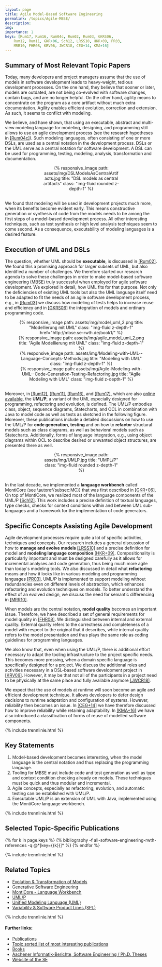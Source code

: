 ```yaml
---
layout: page
title: Agile Model-Based Software Engineering
permalink: /topics/Agile-MBSE/
description: 
img: 
importance: 1
keys: [Rum17, Rum16, Rum04c, Rum02, Rum03, GKRS06, 
    Rum12, Rum11, GKR+06, Sch12, LRSS10, HKR+09, PR03, 
    MRR10, FHR08, KRV06, JWCR18, CEG+14, KMA+16]
---
```


## Summary of Most Relevant Topic Papers

Today, many developers and project managers assume that the use of
models in software development leads to heavy-weight, tedious
development processes. On the one hand, they believe that sooner or
later, models are outdated, are not being co-evolved with software
changes, contain bugs, and are no longer helpful. On the other hand,
agility means to concentrate on the program as a core artifact without
much extra documentation. Agility enables efficient evolution,
correction and extension. As such, it seems to conflict with modeling.

We believe, and have shown, that using an executable,
abstract and multi-view modeling language for modeling, designing, and
programming still allows to use an agile development process 
(see the research hypotheses in [[Rum04c]](#Rum04c)).
Such modeling languages, often consisting of one or more DSLs, are used as a central
notation in the development process. DSLs or the UML serve as a central
notation for software development. A DSL can be used for programming,
testing, modeling, analysis, transformation and documentation.


<center>
<div class="row" style="width: 50%">
    <div class="col-sm mt-3 mt-md-0">
        {% responsive_image path: assets/img/DSLModelsAsCentralArtifacts.jpg 
           title: "DSL models as central artifacts" class: "img-fluid rounded z-depth-1" %}
    </div>
</div>
</center>
<br />

We found that modeling will be used in development projects much more,
when its benefits become evident early. This means constructive
generation or synthesis of code from the models needs to be among the
first steps of a model-based development process. All other interesting
techniques, such as test synthesis or high level analysis techniques
seem to come second. As a consequence, executability of modeling
languages is a desired feature.


## Execution of UML and DSLs

The question, whether UML should be **executable**, is discussed in
[[Rum02]](#Rum02). We found this a promising approach for larger subsets of
UML, but also identified a number of challenges. We
therefore started our research agenda to solve these challenges in
order to make model-based software engineering (MBSE) truly successful 
when employed for agile software development.
We explored in detail, how UML fits for that purpose. Not only the
deficiencies of existing UML tools but also the UML language itself
need to be adapted to fit the needs of an agile software development
process, e.g.,
in [[Rum03]](#Rum03) we discuss how modeling of tests helps to increase reuse and
efficiency and in [[GKRS06]](#GKRS06) the integration of
models and ordinary programming code.


<center>
<div class="row" style="width: 85%">
    <div class="col-sm mt-3 mt-md-0">
        {% responsive_image path: assets/img/model_uml_2.png title: 
        "Modellierung mit UML" class: "img-fluid z-depth-1" 
        href="http://mbse.se-rwth.de/book1/" %}
    </div>
    <div class="col-sm mt-3 mt-md-0">
        {% responsive_image path: assets/img/agile_model_uml_2.png title: "Agile 
        Modellierung mit UML" class: "img-fluid z-depth-1" %}
    </div>
    <div class="col-sm mt-3 mt-md-0">
        {% responsive_image path: 
        assets/img/Modeling-with-UML--Language-Concepts-Methods.jpg title: 
        "Modeling with UML" class: "img-fluid z-depth-1" %}
    </div>
    <div class="col-sm mt-3 mt-md-0">
        {% responsive_image path: 
        assets/img/Agile-Modeling-with-UML--Code-Ceneration-Testing-Refactoring.jpg 
        title: "Agile Modeling with UML" class: "img-fluid z-depth-1" %}
    </div>
</div>
</center>
<br />

Moreover, in [[Rum12]](#Rum12), [[Rum11]](#Rum11), [[Rum16]](#Rum16), and [[Rum17]](#Rum17),
which are also [online available](http://www.se-rwth.de/mbse/),
the **UML/P**, a variant of the UML especially designed for programming,
refactoring and evolution, is defined. The UML/P embodies class, object,
sequence diagrams, Statecharts, and OCL in combination with Java to model code
as well as tests as sketched in the following figure.
Moreover, these publications include a
detailed discussions on how to use the UML/P for **code generation**,
**testing** and on how to **refactor** structural models such as class diagrams,
as well as behavioral models such as Statecharts. Additionally, forms of
language integration, e.g., using object diagrams within OCL to describe
desired or unwanted object structures, are presented there as well.

<center>
<div class="row" style="width: 50%">
    <div class="col-sm mt-3 mt-md-0">
        {% responsive_image path: assets/img/UMLP.jpg title: "UMPL/P" class: 
        "img-fluid rounded z-depth-1" %}
    </div>
</div>
</center>
<br />

In the last decade, we implemented a **language workbench** called MontiCore (see \autoref{subsec:MC})
that was first described in [[GKR+06]](#GKR+06). On top of MontiCore, we
realized most of the language components of the UML/P [[Sch12]](#Sch12).
This work includes a precise definition of textual languages, type checks, checks for context conditions within and between
UML sub-languages and a framework for the implementation of code generators.

## Specific Concepts Assisting Agile Development

Agile development processes require quite a lot of specific activities,
techniques and concepts. Our research includes a general discussion of
how to **manage and evolve models** [[LRSS10]](#LRSS10) and a precise definition
for model and **modeling language composition** [[HKR+09]](#HKR+09).
Compositionality is particularly important and must be designed
carefully as it allows for incremental analyses and code generation,
thus being much more agile than today's modeling tools. We also
discussed in detail what **refactoring** means and how it looks
like in various modeling and programming languages [[PR03]](#PR03). UML/P is
implemented to support modeling without redundancies even on different
levels of abstraction, which enhances refactoring and evolution
techniques on models. To better understand the effect of an evolved
design, we discuss the need for semantic differencing in [[MRR10]](#MRR10).

When models are the central notation, **model quality** becomes an important
issue. Therefore, we have described a set of general requirements for model
quality in [[FHR08]](#FHR08). We distinguished between internal and external
quality. External quality refers to the correctness and completeness of a
model with respect to the original that it describes, while internal quality
refers to the model presentation and thus plays the same role as coding
guidelines for programming languages.

We also know that, even when using the UML/P, there is additional effort
necessary to adapt the tooling infrastructure to the project specific
needs. This becomes more pressing, when a domain specific language is
specifically designed for a project. We discuss the additional roles and
activities necessary in a DSL-based software development project
in [[KRV06]](#KRV06). However, it may be that not all of the participants in
a project need to be physically at the same place and fully available
anymore [[JWCR18]](#JWCR18).

We expect that the use of models at runtime will soon become an agile
and efficient development technique. It allows developers to defer
design decisions to runtime adaptation and configuration of systems.
However, reliability then becomes an issue. In [[CEG+14]](#CEG+14) we have
therefore discussed how to improve reliability while retaining
adaptability. In [[KMA+16]](#KMA+16) we have also introduced a classification
of forms of reuse of modelled software components.


{% include trennlinie.html %}

## Key Statements

1. Model-based development becomes interesting, when the model language is the 
central notation and thus replacing the programming language.
2. Tooling for MBSE must include code and test generation as well as type and 
context condition checking already on models. These techniques must be quick and 
thus modular and incremental.
3. Agile concepts, especially as refactoring, evolution, and automatic testing can be 
established with UML/P.
4. Executable UML/P is an extension of UML with Java, implemented using the 
MontiCore language workbench.

{% include trennlinie.html %}

## Selected Topic-Specific Publications

<div class="publications">
  {% for k in page.keys %}
    {% bibliography -f all-software-engineering-rwth-references -q @*[key={{k}}]* %}
  {% endfor %}
</div>

{% include trennlinie.html %}

## Related Topics
- [Evolution & Transformation of Models](/topics/Evolution)
- [Generative Software Engineering](/topics/Generative-SE)
- [MontiCore - Language Workbench](/topics/MontiCore)
- [UML/P](/topics/UML-P)
- [Unified Modeling Language (UML)](/topics/Unified-Modeling-Language)
- [Variability & Software Product Lines (SPL)](/topics/Variability)

{% include trennlinie.html %}

#### Further links:

- [Publications](/publications)
- [Topic sorted list of most interesting publications](/topics)
- [Books](/books)
- [Aachener Informatik-Berichte, Software Engineering / Ph.D. Theses](/phdtheses)
- [Website of the SE](https://www.se-rwth.de)
